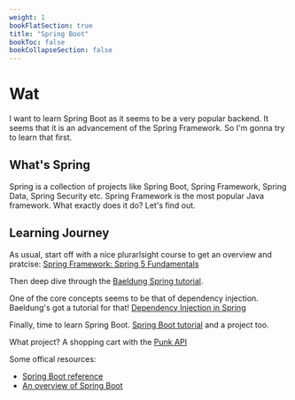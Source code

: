 ```yaml
---
weight: 1
bookFlatSection: true
title: "Spring Boot"
bookToc: false
bookCollapseSection: false
---
```

# Wat
I want to learn Spring Boot as it seems to be a very popular backend.
It seems that it is an advancement of the Spring Framework. So I'm gonna try to learn that first.

## What's Spring
Spring is a collection of projects like Spring Boot, Spring Framework, Spring Data, Spring Security etc.
Spring Framework is the most popular Java framework. What exactly does it do? Let's find out.

## Learning Journey
As usual, start off with a nice plurarlsight course to get an overview and pratcise:
[Spring Framework: Spring 5 Fundamentals](https://app.pluralsight.com/library/courses/spring-framework-spring-fundamentals/)

Then deep dive through the [Baeldung Spring tutorial](https://www.baeldung.com/spring-tutorial).

One of the core concepts seems to be that of dependency injection.
Baeldung's got a tutorial for that!
[Dependency Injection in Spring](https://www.baeldung.com/spring-dependency-injection)

Finally, time to learn Spring Boot.
[Spring Boot tutorial](https://www.baeldung.com/spring-boot) and a project too.

What project? A shopping cart with the [Punk API](https://punkapi.com/documentation/v2)

Some offical resources:
* [Spring Boot reference](https://docs.spring.io/spring-boot/docs/current/reference/html/features.html)
* [An overview of Spring Boot](https://docs.spring.io/spring-boot/docs/current/reference/html/using.html)